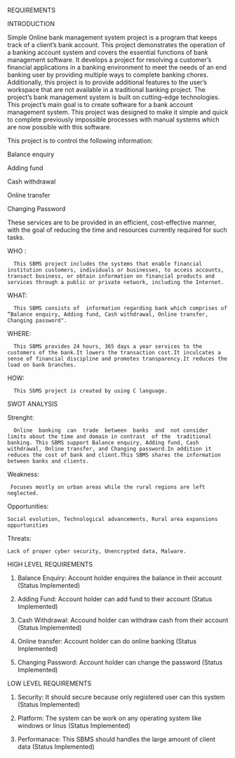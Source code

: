 REQUIREMENTS 

 

INTRODUCTION 

  Simple Online bank management system project is a program that keeps track of a client’s bank account. This project demonstrates the operation of a banking account system and covers the essential functions of bank management software. It develops a project for resolving a customer’s financial applications in a banking environment to meet the needs of an end banking user by providing multiple ways to complete banking chores. Additionally, this project is to provide additional features to the user’s workspace that are not available in a traditional banking project. The project’s bank management system is built on cutting-edge technologies. This project’s main goal is to create software for a bank account management system. This project was designed to make it simple and quick to complete previously impossible processes with manual systems which are now possible with this software.

This project is to control the following information: 

Balance enquiry 

Adding fund 

Cash withdrawal 

Online transfer 

Changing Password 

These services are to be provided in an efficient, cost-effective manner, with the goal of reducing the time and resources currently required for such tasks. 

WHO :

      This SBMS project includes the systems that enable financial institution customers, individuals or businesses, to access accounts, transact business, or obtain information on financial products and services through a public or private network, including the Internet.
WHAT:

      This SBMS consists of  information regarding bank which comprises of “Balance enquiry, Adding fund, Cash withdrawal, Online transfer, Changing password". 

WHERE:

      This SBMS provides 24 hours, 365 days a year services to the customers of the bank.It lowers the transaction cost.It inculcates a sense of financial discipline and promotes transparency.It reduces the load on bank branches.

HOW:

      This SbMS project is created by using C language.
      

                                                                        
SWOT ANALYSIS 

Strenght:

      Online  banking  can  trade  between  banks  and  not consider limits about the time and domain in contrast  of the  traditional  banking. This SBMS support Balance enquiry, Adding fund, Cash withdrawal, Online transfer, and Changing password.In addition it reduces the cost of bank and client.This SBMS shares the information between banks and clients.  
      
Weakness:

     Focuses mostly on urban areas while the rural regions are left neglected.
     
Opportunities:
    
    Social evolution, Technological advancements, Rural area expansions oppurtunities
    
Threats:

    Lack of proper cyber security, Unencrypted data, Malware.
    
HIGH LEVEL REQUIREMENTS

1.  Balance Enquiry:
         Account holder enquires the balance in their account (Status Implemented)

2.  Adding Fund:
         Account holder can add fund to their account (Status Implemented)

3.  Cash Withdrawal:
         Accound holder can withdraw cash from their account (Status Implememted)

4.  Online transfer:
         Account holder can do online banking (Status Implemented)

5.  Changing Password:
         Account holder can change the password (Status Implemented)


LOW LEVEL REQUIREMENTS

1.  Security:
         It should secure because only registered user can this system	(Status Implemented)

2.  Platform:
         The system can be work on any operating system like windows or linus	(Status Implemented)

3.  Performanace:
        	This SBMS should handles the large amount of client data	(Status Implemented)





                                                        
                                                        
    
    
    
    
    



          
          
        
                                           
